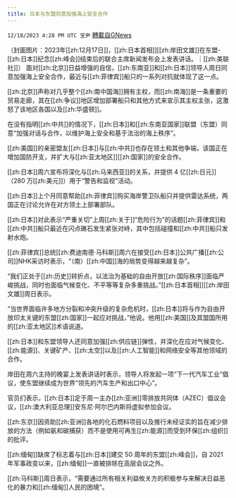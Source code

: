 ```yaml
---
title: 日本与东盟同意加强海上安全合作
---
```

`12/18/2023 4:28 PM UTC 宝尹` [轉載自GNews](https://gnews.org/articles/2125075)

（封面图片：2023年[[zh:12月17日]]，[[zh:日本首相]][[zh:岸田文雄]]在东盟-[[zh:日本]]纪念[[zh:峰会]]结束后的联合主席新闻发布会上发表讲话。｜[[zh:美联社]]）
面对[[zh:北京]]日益增强的自信，[[zh:东南亚]]和[[zh:日本]]领导人周日同意加强海上安全合作，最近与[[zh:菲律宾]]船只的一系列对抗就体现了这一点。

[[zh:北京]]声称对几乎整个[[zh:南中国海]]拥有主权，而[[zh:南海]]是一条重要的贸易走廊，其在[[zh:争议]]地区增加部署船只和其他方式来宣示其主权主张，这激怒了该地区各国以及[[zh:华盛顿]]。

在没有指明[[zh:中共]]的情况下，[[zh:日本]]和[[zh:东南亚国家]]联盟（东盟）同意“加强对话与合作，以维护海上安全和基于法治的海上秩序”。

[[zh:美国]]的亲密盟友[[zh:日本]]与[[zh:中共]]也存在领土和其他争端，该国正在增加国防开支，并扩大与[[zh:亚太地区]][[zh:国家]]的安全合作。

[[zh:日本]]周六宣布将深化与[[zh:马来西亚]]的关系，并提供 4 亿[[zh:日元]]（280 万[[zh:美元]]）用于“警告和监视”活动。

[[zh:日本]]上个月同意帮助[[zh:菲律宾]]购买海岸警卫队船只并提供雷达系统，两国正在讨论允许在对方领土上部署部队。

[[zh:日本]]对此表示“严重关切”上周[[zh:关于]]“危险行为”的话题[[zh:菲律宾]]和[[zh:中共]]船只最近在闪点礁石发生紧张对峙，其中包括碰撞和[[zh:中共]]船只发射水炮。

[[zh:菲律宾]]总统[[zh:费迪南德·马科斯]]周六在接受[[zh:日本]]公共广播[[zh:公司]]NHK采访时表示，“（南）[[zh:中国]]海的局势变得越来越复杂”。

“我们正处于[[zh:历史]]转折点，以法治为基础的自由开放[[zh:国际秩序]]面临严峻挑战，同时也面临气候变化、不平等等复杂多重挑战。”[[zh:日本首相]][[zh:岸田文雄]]周日表示。

“当世界面临许多地方分裂和冲突升级的复杂危机时，[[zh:日本]]将与作为自由开放印太关键的东盟[[zh:国家]]一起应对挑战，”他说。他用[[zh:美国]]及其盟国所用的[[zh:亚太地区]]术语说道。

[[zh:日本]]和东盟领导人还同意加强[[zh:供应链]]弹性，并深化在应对气候变化、[[zh:能源]]、关键矿产、[[zh:太空]]以及[[zh:人工智能]]和网络安全等其他领域的合作。

岸田在周六主持的晚宴上发表讲话时表示，领导人将发起一项“下一代汽车工业”倡议，使东盟继续成为世界“领先的汽车生产和出口中心”。

官员们表示，[[zh:日本]]定于周一主办[[zh:亚洲]]零排放共同体（AZEC）倡议会议，[[zh:澳大利亚总理]]安东尼·阿尔巴内斯将虚拟参加会议。

[[zh:东京]]因资助[[zh:亚洲]]各地的化石燃料项目以及推行未经证实的旨在减少排放的方法（例如氨和碳捕获）而不是使用可再生[[zh:能源]]而受到环保[[zh:组织]]的批评。

[[zh:缅甸]]缺席了标志着与[[zh:日本]]建交 50 周年的东盟[[zh:峰会]]，自 2021 年军事政变以来，[[zh:缅甸]]一直被排除在高层会议之外。

[[zh:马科斯]]周日表示，“需要通过所有相关利益攸关方的积极参与来解决日益恶化的暴力和[[zh:缅甸]]人民的困境”。



